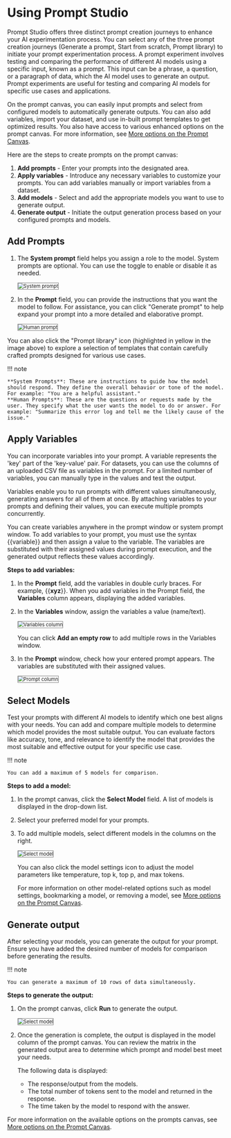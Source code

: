 # Using Prompt Studio

Prompt Studio offers three distinct prompt creation journeys to enhance your AI experimentation process. You can select any of the three prompt creation journeys (Generate a prompt, Start from scratch, Prompt library) to initiate your prompt experimentation process. A prompt experiment involves testing and comparing the performance of different AI models using a specific input, known as a prompt. This input can be a phrase, a question, or a paragraph of data, which the AI model uses to generate an output. Prompt experiments are useful for testing and comparing AI models for specific use cases and applications.

On the prompt canvas, you can easily input prompts and select from configured models to automatically generate outputs. You can also add variables, import your dataset, and use in-built prompt templates to get optimized results. You also have access to various enhanced options on the prompt canvas. For more information, see [More options on the Prompt Canvas](./options-prompt-canvas.md).

Here are the steps to create prompts on the prompt canvas:

1. **Add prompts** - Enter your prompts into the designated area.
2. **Apply variables** - Introduce any necessary variables to customize your prompts. You can add variables manually or import variables from a dataset.
3. **Add models** - Select and add the appropriate models you want to use to generate output.
4. **Generate output** - Initiate the output generation process based on your configured prompts and models.


## Add Prompts

1. The **System prompt** field helps you assign a role to the model. 
System prompts are optional. You can use the toggle to enable or disable it as needed.

    <img src="../images/promptcanvas-systemprompt.png" alt="System prompt" title="System prompt" style="border: 1px solid gray; zoom:80%;">
	
2. In the **Prompt** field, you can provide the instructions that you want the model to follow.
For assistance, you can click "Generate prompt" to help expand your prompt into a more detailed and elaborative prompt.  

    <img src="../images/promptcanvas_human_prompt.png" alt="Human prompt" title="Human prompt" style="border: 1px solid gray; zoom:80%;">
 
You can also click the "Prompt library" icon (highlighted in yellow in the image above) to explore a selection of templates that contain carefully crafted prompts designed for various use cases.

!!! note

    **System Prompts**: These are instructions to guide how the model should respond. They define the overall behavior or tone of the model. For example: "You are a helpful assistant."   
    **Human Prompts**: These are the questions or requests made by the user. They specify what the user wants the model to do or answer. For example: "Summarize this error log and tell me the likely cause of the issue."

## Apply Variables

You can incorporate variables into your prompt. A variable represents the 'key' part of the 'key-value' pair. For datasets, you can use the columns of an uploaded CSV file as variables in the prompt. For a limited number of variables, you can manually type in the values and test the output. 

Variables enable you to run prompts with different values simultaneously, generating answers for all of them at once. By attaching variables to your prompts and defining their values, you can execute multiple prompts concurrently.

You can create variables anywhere in the prompt window or system prompt window. To add variables to your prompt, you must use the syntax {{variable}} and then assign a value to the variable. The variables are substituted with their assigned values during prompt execution, and the generated output reflects these values accordingly.

**Steps to add variables:**

1. In the **Prompt** field, add the variables in double curly braces. For example, {{**xyz**}}.
When you add variables in the Prompt field, the **Variables** column appears, displaying the added variables.

2. In the **Variables** window, assign the variables a value (name/text).

    <img src="../images/promptcanvas_variable.png" alt="Variables column" title="Variables column" style="border: 1px solid gray; zoom:80%;">
 
    You can click **Add an empty row** to add multiple rows in the Variables window.

3. In the **Prompt** window, check how your entered prompt appears.
The variables are substituted with their assigned values.

    <img src="../images/prompt_window_example.png" alt="Prompt column" title="Prompt column" style="border: 1px solid gray; zoom:80%;">


## Select Models

Test your prompts with different AI models to identify which one best aligns with your  needs. You can add and compare multiple models to determine which model provides the most suitable output. You can evaluate factors like accuracy, tone, and relevance to identify the model that provides the most suitable and effective output for your specific use case.

!!! note

    You can add a maximum of 5 models for comparison.

**Steps to add a model:**

1. In the prompt canvas, click the **Select Model** field.
A list of models is displayed in the drop-down list.
2. Select your preferred model for your prompts.
3. To add multiple models, select different models in the columns on the right.  

    <img src="../images/prompt_selectmodels_example.png" alt="Select model" title="Select model" style="border: 1px solid gray; zoom:80%;">

    You can also click the model settings icon to adjust the model parameters like temperature, top k, top p, and max tokens.

    For more information on other model-related options such as model settings, bookmarking a model, or removing a model, see [More options on the Prompt Canvas](./options-prompt-canvas.md).


## Generate output

After selecting your models, you can generate the output for your prompt. Ensure you have added the desired number of models for comparison before generating the results.  
 
!!! note

    You can generate a maximum of 10 rows of data simultaneously.

**Steps to generate the output:**

1. On the prompt canvas, click **Run** to generate the output.

    <img src="../images/prompt_outputscreen_example.png" alt="Select model" title="Select model" style="border: 1px solid gray; zoom:80%;">

2. Once the generation is complete, the output is displayed in the model column of the prompt canvas. You can review the matrix in the generated output area to determine which prompt and model best meet your needs.

    The following data is displayed:
    
    * The response/output from the models.
    * The total number of tokens sent to the model and returned in the response.
    * The time taken by the model to respond with the answer.  

For more information on the available options on the prompts canvas, see [More options on the Prompt Canvas](./options-prompt-canvas.md).


